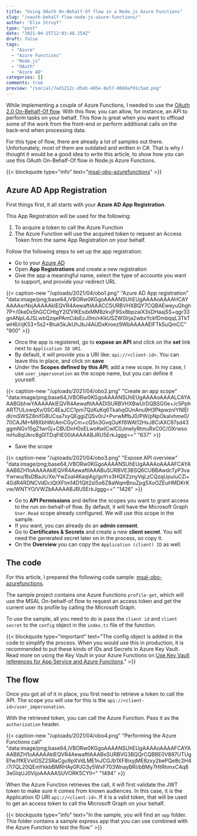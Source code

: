 ```yaml
---
title: "Using OAuth On-Behalf-Of flow in a Node.js Azure Functions"
slug: "/oauth-behalf-flow-node-js-azure-functions/"
author: "Elio Struyf"
type: "post"
date: "2021-04-15T12:03:48.254Z"
draft: false
tags:
  - "Azure"
  - "Azure Functions"
  - "Node.js"
  - "OAuth"
  - "Azure AD"
categories: []
comments: true
preview: "/social/7ad1212c-d5eb-405e-8e57-8069af91c5ad.png"
---
```


While implementing a couple of Azure Functions, I needed to use the [OAuth 2.0 On-Behalf-Of flow](https://docs.microsoft.com/en-us/azure/active-directory/develop/v2-oauth2-on-behalf-of-flow). With this flow, you can allow, for instance, an API to perform tasks on your behalf. This flow is great when you want to offload some of the work from the front-end or perform additional calls on the back-end when processing data.

For this type of flow, there are already a lot of samples out there. Unfortunately, most of them are outdated and written in C#. That is why I thought it would be a good idea to write this article, to show how you can use this OAuth On-Behalf-Of flow in Node.js Azure Functions.

{{< blockquote type="info" text="[msal-obo-azurefunctions](https://github.com/estruyf/azure-samples/tree/main/msal-obo-azurefunctions)" >}}

## Azure AD App Registration

First things first, it all starts with your **Azure AD App Registration**. 

This App Registration will be used for the following:

1. To acquire a token to call the Azure Function
2. The Azure Function will use the acquired token to request an Access Token from the same App Registration on your behalf.

Follow the following steps to set up the app registration:

- Go to your [Azure AD](https://portal.azure.com)
- Open **App Registrations** and create a new registration
- Give the app a meaningful name, select the type of accounts you want to support, and provide your redirect URL

{{< caption-new "/uploads/2021/04/obo1.png" "Azure AD App registration"  "data:image/png;base64,iVBORw0KGgoAAAANSUhEUgAAAAoAAAAHCAYAAAAxrNxjAAAAAklEQVR4AewaftIAAACCSURBVHXBQY7CQBAEweyuGhgh7P+/0keDx5hGCCHtgY2IZVlKEsdxMM8zkvjF9Sx8bpzaiX3sDHaajSS+qgr33gnANpL4JSLwbQzqePAmCdsEcJ0m/nKkUSZW0lrja2wbxYckfDmbqqL3TkTwH6/rijK53+5s2+Btuk5kJkUhJbJ4AUDxKroez9WbAAAAAElFTkSuQmCC" "900" >}}

- Once the app is registered, go to **expose an API** and click on the **set** link next to `Application ID URI`.
- By default, it will provide you a URI like: `api://<client-id>`. You can leave this in place, and click on **save**
- Under the **Scopes defined by this API**, add a new scope. In my case, I use `user_impersonation` as the scope name, but you can define it yourself.

{{< caption-new "/uploads/2021/04/obo2.png" "Create an app scope"  "data:image/png;base64,iVBORw0KGgoAAAANSUhEUgAAAAoAAAALCAYAAABGbhwYAAAAAklEQVR4AewaftIAAADISURBVHXBwUrDQBSG0e+/c5PphART7ULowqXv/0SC4EaJCC1pm7QzKuKq6TkahqGUnAnu9H3PkpwznlYNlEIdI/mSWSZ8nifG8UCsa7xyQEggiZQSv0rJ+PvrwMfbJ0/PW/pNpOkalvhme0/70CAJM+M8XbhWcAmCGyCm+cQ5n3GvqOuKf6WAt12HxJ8CiAXC97sd43ggmNGv15gZ1wrGj+CBUDnH0xELwoKwICwIC0JmeIyRtmuRxC0C/OXrwsomHu8qUkrc8g0lTDqFtE00iAAAAABJRU5ErkJggg==" "637" >}}

- Save the scope

{{< caption-new "/uploads/2021/04/obo3.png" "Expose API overview"  "data:image/png;base64,iVBORw0KGgoAAAANSUhEUgAAAAoAAAAFCAYAAAB8ZH1oAAAAAklEQVR4AewaftIAAABuSURBVE3BSQ6CUBBAwdcTyP3vaYwrwu/BsDBaJc/Xe/YwZoaI4KaqiAg/goYrx3HQXZznyVqLzCQzqUpuIuCZi+4GdR4RDNCVdDciQtXFtm14D1Qlt2sl5o6Z8aWqmBnuZpg5XoOZEuHMDKrKvw/WNTYO/VWZbAAAAABJRU5ErkJggg==" "1426" >}}
 
- Go to **API Permissions** and define the scopes you want to grant access to the run on-behalf-of flow. By default, it will have the Microsoft Graph `User.Read` scope already configured. We will use this scope in the sample.
- If you want, you can already do an **admin consent**.
- Go to **Certificates & Secrets** and create a new **client secret**. You will need the generated secret later on in the process, so copy it.
- On the **Overview** you can copy the `Application (client) ID` as well.

## The code

For this article, I prepared the following code sample: [msal-obo-azurefunctions](https://github.com/estruyf/azure-samples/tree/main/msal-obo-azurefunctions).

The sample project contains one Azure Functions `profile-get`, which will use the MSAL On-behalf-of flow to request an access token and get the current user its profile by calling the Microsoft Graph.

To use the sample, all you need to do is pass the `client id` and `client secret` to the `config` object in the `index.ts` file of the function.

{{< blockquote type="important" text="The config object is added in the code to simplify the process. When you would use this in production, it is recommended to put these kinds of IDs and Secrets in Azure Key Vault. Read more on using the Key Vault in your Azure Functions on [Use Key Vault references for App Service and Azure Functions](https://docs.microsoft.com/en-us/azure/app-service/app-service-key-vault-references)." >}}

## The flow

Once you got all of it in place, you first need to retrieve a token to call the API. The scope you will use for this is the `api://<client-id>/user_impersonation`. 

With the retrieved token, you can call the Azure Function. Pass it as the `authorization` header.

{{< caption-new "/uploads/2021/04/obo4.png" "Performing the Azure Functions call"  "data:image/png;base64,iVBORw0KGgoAAAANSUhEUgAAAAoAAAAFCAYAAAB8ZH1oAAAAAklEQVR4AewaftIAAABsSURBVG3BQQrCQBBE0V897UTUgEfw/lfKEVxlGSZ2SRaCgu9pXVdLME1nJCGJb1XF8ixyjME8zxy2bePQe8c2H4/7i7QL20QEmYkkbBMRHAy0PJG3y5WxF703WnayBRI/bBMy7HtRhmxC4q83eGIqUJ0VijoAAAAASUVORK5CYII=" "1494" >}}

When the Azure Function retrieves the call, it will first validate the JWT token to make sure it comes from known audiences. In this case, it is the Application ID URI `api://<client-id>`. If it is a valid token, that will be used to get an access token to call the Microsoft Graph on your behalf.

{{< blockquote type="info" text="In the sample, you will find an `app` folder. This folder contains a sample express app that you can use combined with the Azure Function to test the flow." >}}